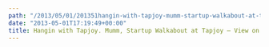 ```yaml
---
path: "/2013/05/01/201351hangin-with-tapjoy-mumm-startup-walkabout-at-tapjoy-view-on-path/" 
date: "2013-05-01T17:19:49+00:00" 
title: Hangin with Tapjoy. Mumm, Startup Walkabout at Tapjoy – View on Path.
---
```

<img src="https://i0.wp.com/technovangelist.envl.pe/wp-content/uploads/sites/3/2013/05/img5.jpg?w=1080" alt="" data-recalc-dims="1" />